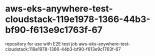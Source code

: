 # aws-eks-anywhere-test-cloudstack-119e1978-1366-44b3-bf90-f613e9c1763f-67
repository for use with E2E test job aws-eks-anywhere-test-cloudstack:119e1978-1366-44b3-bf90-f613e9c1763f-67

